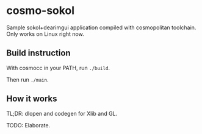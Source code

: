 # cosmo-sokol

Sample sokol+dearimgui application compiled with cosmopolitan toolchain.
Only works on Linux right now.

## Build instruction

With cosmocc in your PATH, run `./build`.

Then run `./main`.

## How it works

TL;DR: dlopen and codegen for Xlib and GL.

TODO: Elaborate.
